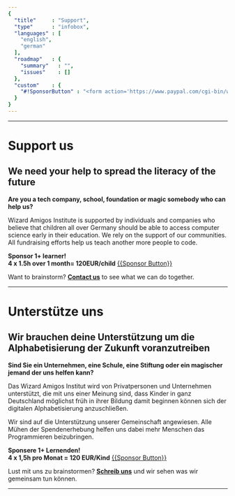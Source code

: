 ```yaml
---
{
  "title"     : "Support",
  "type"      : "infobox",
  "languages" : [
    "english",
    "german"
  ],
  "roadmap"   : {
    "summary"   : "",
    "issues"    : []
  },
  "custom"    : {
    "#!SponsorButton" : "<form action='https://www.paypal.com/cgi-bin/webscr' method='post' target='_top'><input type='hidden' name='cmd' value='_s-xclick'><input type='hidden' name='hosted_button_id' value='ZN2S7RND22VJC'><input type='image' src='https://www.paypalobjects.com/en_US/i/btn/btn_donate_SM.gif' border='0' name='submit' alt='PayPal - The safer, easier way to pay online!'><img alt='' border='0' src='https://www.paypalobjects.com/en_US/i/scr/pixel.gif' width='1' height='1'></form>"
  }
}
---
```


---
[](@english)
# Support us

## We need your help to spread the literacy of the future

**Are you a tech company, school, foundation or magic somebody who can help us?**

Wizard Amigos Institute is supported by individuals and companies who believe that children all over Germany should be able to access computer science early in their education. We rely on the support of our communities. All fundraising efforts help us teach another more people to code.


**Sponsor 1+ learner!  
4 x 1.5h over 1 month= 120EUR/child**
[{{Sponsor Button}}](#!SponsorButton)


Want to brainstorm? **[Contact us](mailto:wizard@amigos.institute?Subject=Brainstorm)** to see what we can do together.


---
[](@german)
# Unterstütze uns

## Wir brauchen deine Unterstützung um die Alphabetisierung der Zukunft voranzutreiben

**Sind Sie ein Unternehmen, eine Schule, eine Stiftung oder ein magischer jemand der uns helfen kann?**

Das Wizard Amigos Institut wird von Privatpersonen und Unternehmen unterstützt, die mit uns einer Meinung sind, dass Kinder in ganz Deutschland möglichst früh in ihrer Bildung damit beginnen können sich der digitalen Alphabetisierung anzuschließen. 

Wir sind auf die Unterstützung unserer Gemeinschaft angewiesen. Alle Mühen der Spendenerhebung helfen uns dabei mehr Menschen das Programmieren beizubringen.


**Sponsere 1+ Lernenden!  
4 x 1,5h pro Monat = 120 EUR/Kind**
[{{Sponsor Button}}](#!SponsorButton)


Lust mit uns zu brainstormen? **[Schreib uns](mailto:wizard@amigos.institute?Subject=Brainstorm)** und wir sehen was wir gemeinsam tun können.




---
